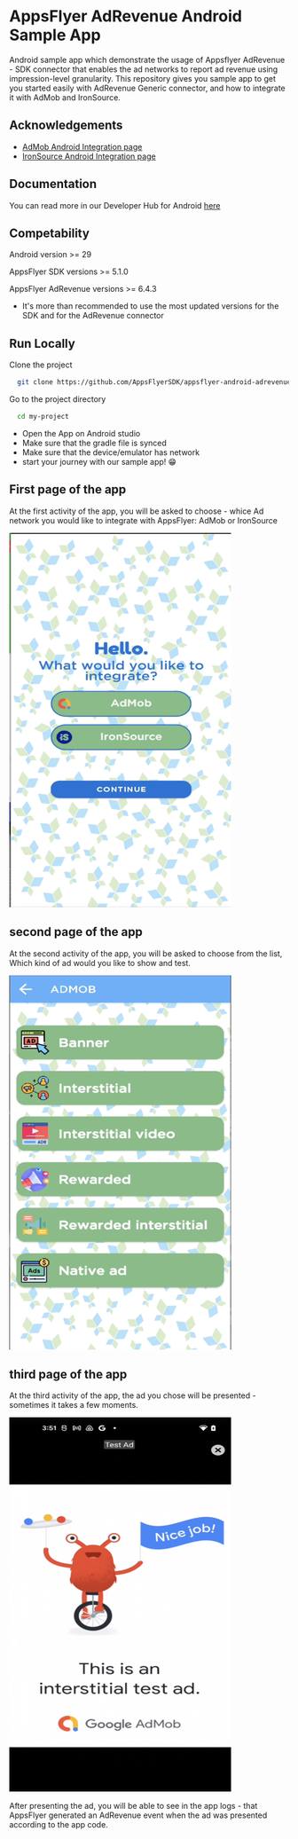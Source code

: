 
# AppsFlyer AdRevenue Android Sample App

Android sample app which demonstrate the usage of Appsflyer AdRevenue - SDK connector that 
enables the ad networks to report ad revenue using impression-level granularity.
This repository gives you sample app to get you started easily with AdRevenue Generic connector, and how to integrate it with AdMob and IronSource.




## Acknowledgements

 - [AdMob Android Integration page](https://developers.google.com/admob/android/quick-start)
 - [IronSource Android Integration page](https://developers.is.com/ironsource-mobile/android/android-sdk/)


## Documentation
You can read more in our Developer Hub for Android [here](https://dev.appsflyer.com/hc/docs/ad-revenue-1)


## Competability
Android version >= 29

AppsFlyer SDK versions >= 5.1.0

AppsFlyer AdRevenue versions >= 6.4.3

* It's more than recommended to use the most updated versions for the SDK and for the AdRevenue connector

## Run Locally

Clone the project

```bash
  git clone https://github.com/AppsFlyerSDK/appsflyer-android-adrevenue-sample-app.git
```

Go to the project directory

```bash
  cd my-project
```

* Open the App on Android studio
* Make sure that the gradle file is synced
* Make sure that the device/emulator has network
* start your journey with our sample app! 😁

## First page of the app
At the first activity of the app, you will be asked to choose - whice Ad network you would like to integrate with AppsFlyer:
AdMob or IronSource 

<img src="/pics/firstpage.png" width="400" height="675">

## second page of the app
At the second activity of the app, you will be asked to choose from the list, Which kind of ad would you like to show and test.

<img src="/pics/secondpage.png" width="400" height="675">

## third page of the app
At the third activity of the app, the ad you chose will be presented - sometimes it takes a few moments.

<img src="/pics/thirdpage.png" width="400" height="675">

After presenting the ad, you will be able to see in the app logs - that AppsFlyer generated an AdRevenue event when the ad was presented according to the app code.

